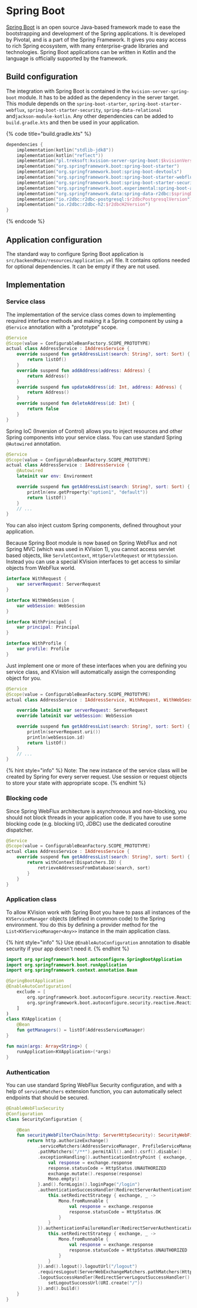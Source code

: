 # Spring Boot

[Spring Boot](https://spring.io/projects/spring-boot) is an open source Java-based framework made to ease the bootstrapping and development of the Spring applications. It is developed by Pivotal, and is a part of the Spring Framework. It gives you easy access to rich Spring ecosystem, with many enterprise-grade libraries and technologies. Spring Boot applications can be written in Kotlin and the language is officially supported by the framework.

## Build configuration

The integration with Spring Boot is contained in the `kvision-server-spring-boot` module. It has to be added as the dependency in the server target. This module depends on the `spring-boot-starter`, `spring-boot-starter-webflux`, `spring-boot-starter-security`, `spring-data-relational` and`jackson-module-kotlin`. Any other dependencies can be added to `build.gradle.kts` and then be used in your application.

{% code title="build.gradle.kts" %}
```kotlin
dependencies {
    implementation(kotlin("stdlib-jdk8"))
    implementation(kotlin("reflect"))
    implementation("pl.treksoft:kvision-server-spring-boot:$kvisionVersion")
    implementation("org.springframework.boot:spring-boot-starter")
    implementation("org.springframework.boot:spring-boot-devtools")
    implementation("org.springframework.boot:spring-boot-starter-webflux")
    implementation("org.springframework.boot:spring-boot-starter-security")
    implementation("org.springframework.boot.experimental:spring-boot-actuator-autoconfigure-r2dbc:$springAutoconfigureR2dbcVersion")
    implementation("org.springframework.data:spring-data-r2dbc:$springDataR2dbcVersion")
    implementation("io.r2dbc:r2dbc-postgresql:$r2dbcPostgresqlVersion")
    implementation("io.r2dbc:r2dbc-h2:$r2dbcH2Version")
}
```
{% endcode %}

## Application configuration

The standard way to configure Spring Boot application is `src/backendMain/resources/application.yml` file. It contains options needed for optional dependencies. It can be empty if they are not used.

## Implementation

### Service class

The implementation of the service class comes down to implementing required interface methods and making it a Spring component by using a `@Service` annotation with a "prototype" scope. 

```kotlin
@Service
@Scope(value = ConfigurableBeanFactory.SCOPE_PROTOTYPE)
actual class AddressService : IAddressService {
    override suspend fun getAddressList(search: String?, sort: Sort) {
        return listOf()
    }
    override suspend fun addAddress(address: Address) {
        return Address()
    }
    override suspend fun updateAddress(id: Int, address: Address) {
        return Address()
    }
    override suspend fun deleteAddress(id: Int) {
        return false
    }
}
```

Spring IoC \(Inversion of Control\) allows you to inject resources and other Spring components into your service class. You can use standard Spring `@Autowired` annotation. 

```kotlin
@Service
@Scope(value = ConfigurableBeanFactory.SCOPE_PROTOTYPE)
actual class AddressService : IAddressService {
    @Autowired
    lateinit var env: Environment

    override suspend fun getAddressList(search: String?, sort: Sort) {
        println(env.getProperty("option1", "default"))
        return listOf()
    }
    // ...
}
```

You can also inject custom Spring components, defined throughout your application.

Because Spring Boot module is now based on Spring WebFlux and not Spring MVC \(which was used in KVision 1\), you cannot access servlet based objects, like `ServletContext`, `HttpServletRequest` or `HttpSession`. Instead you can use a special KVision interfaces to get access to similar objects from WebFlux world.  

```kotlin
interface WithRequest {
    var serverRequest: ServerRequest
}

interface WithWebSession {
    var webSession: WebSession
}

interface WithPrincipal {
    var principal: Principal
}

interface WithProfile {
    var profile: Profile
}
```

Just implement one or more of these interfaces when you are defining you service class, and KVision will automatically assign the corresponding object for you.

```kotlin
@Service
@Scope(value = ConfigurableBeanFactory.SCOPE_PROTOTYPE)
actual class AddressService : IAddressService, WithRequest, WithWebSession {

    override lateinit var serverRequest: ServerRequest
    override lateinit var webSession: WebSession

    override suspend fun getAddressList(search: String?, sort: Sort) {
        println(serverRequest.uri())
        println(webSession.id)
        return listOf()
    }
    // ...
}
```

{% hint style="info" %}
Note: The new instance of the service class will be created by Spring for every server request. Use session or request objects to store your state with appropriate scope.
{% endhint %}

### **Blocking code**

Since Spring WebFlux architecture is asynchronous and non-blocking, you should not block threads in your application code. If you have to use some blocking code \(e.g. blocking I/O, JDBC\) use the dedicated coroutine dispatcher.

```kotlin
@Service
@Scope(value = ConfigurableBeanFactory.SCOPE_PROTOTYPE)
actual class AddressService : IAddressService {
    override suspend fun getAddressList(search: String?, sort: Sort) {
        return withContext(Dispatchers.IO) {
            retrieveAddressesFromDatabase(search, sort)
        }
    }
}
```

### Application class

To allow KVision work with Spring Boot you have to pass all instances of the `KVServiceManager` objects \(defined in common code\) to the Spring environment. You do this by defining a provider method for the `List<KVServiceManager<Any>>` instance in the main application class.

{% hint style="info" %}
Use `@EnableAutoConfiguration` annotation to disable security if your app doesn't need it.
{% endhint %}

```kotlin
import org.springframework.boot.autoconfigure.SpringBootApplication
import org.springframework.boot.runApplication
import org.springframework.context.annotation.Bean

@SpringBootApplication
@EnableAutoConfiguration(
    exclude = [
        org.springframework.boot.autoconfigure.security.reactive.ReactiveSecurityAutoConfiguration::class,
        org.springframework.boot.autoconfigure.security.reactive.ReactiveUserDetailsServiceAutoConfiguration::class
    ]
)
class KVApplication {
    @Bean
    fun getManagers() = listOf(AddressServiceManager)
}

fun main(args: Array<String>) {
    runApplication<KVApplication>(*args)
}
```

### Authentication

You can use standard Spring WebFlux Security configuration, and with a help of `serviceMatchers` extension function, you can automatically select endpoints that should be secured.

```kotlin
@EnableWebFluxSecurity
@Configuration
class SecurityConfiguration {

    @Bean
    fun securityWebFilterChain(http: ServerHttpSecurity): SecurityWebFilterChain {
        return http.authorizeExchange()
            .serviceMatchers(AddressServiceManager, ProfileServiceManager).authenticated()
            .pathMatchers("/**").permitAll().and().csrf().disable()
            .exceptionHandling().authenticationEntryPoint { exchange, _ ->
                val response = exchange.response
                response.statusCode = HttpStatus.UNAUTHORIZED
                exchange.mutate().response(response)
                Mono.empty()
            }.and().formLogin().loginPage("/login")
            .authenticationSuccessHandler(RedirectServerAuthenticationSuccessHandler().apply {
                this.setRedirectStrategy { exchange, _ ->
                    Mono.fromRunnable {
                        val response = exchange.response
                        response.statusCode = HttpStatus.OK
                    }
                }
            }).authenticationFailureHandler(RedirectServerAuthenticationFailureHandler("/login").apply {
                this.setRedirectStrategy { exchange, _ ->
                    Mono.fromRunnable {
                        val response = exchange.response
                        response.statusCode = HttpStatus.UNAUTHORIZED
                    }
                }
            }).and().logout().logoutUrl("/logout")
            .requiresLogout(ServerWebExchangeMatchers.pathMatchers(HttpMethod.GET, "/logout"))
            .logoutSuccessHandler(RedirectServerLogoutSuccessHandler().apply {
                setLogoutSuccessUrl(URI.create("/"))
            }).and().build()
    }
}
```

